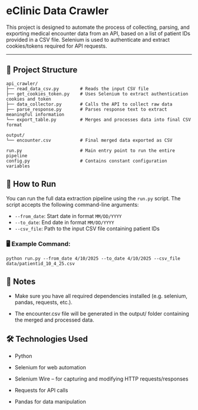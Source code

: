 #   eClinic Data Crawler

This project is designed to automate the process of collecting, parsing, and exporting medical encounter data from an API, based on a list of patient IDs provided in a CSV file. Selenium is used to authenticate and extract cookies/tokens required for API requests.

---

##  📁 Project Structure

```
api_crawler/
├── read_data_csv.py        # Reads the input CSV file
├── get_cookies_token.py    # Uses Selenium to extract authentication cookies and token
├── data_collector.py       # Calls the API to collect raw data
├── parse_response.py       # Parses response text to extract meaningful information
└── export_table.py         # Merges and processes data into final CSV format

output/
└── encounter.csv           # Final merged data exported as CSV

run.py                      # Main entry point to run the entire pipeline
config.py                   # Contains constant configuration variables
```

##  🚀 How to Run

You can run the full data extraction pipeline using the `run.py` script. The script accepts the following command-line arguments:

- `--from_date`: Start date in format `MM/DD/YYYY`
- `--to_date`: End date in format `MM/DD/YYYY`
- `--csv_file`: Path to the input CSV file containing patient IDs

### 🖥️ Example Command:

```
python run.py --from_date 4/10/2025 --to_date 4/10/2025 --csv_file data/patientid_10_4_25.csv

```

##  📌 Notes
- Make sure you have all required dependencies installed (e.g. selenium, pandas, requests, etc.).

- The encounter.csv file will be generated in the output/ folder containing the merged and processed data.

##  🛠️ Technologies Used
- Python

- Selenium for web automation

- Selenium Wire – for capturing and modifying HTTP requests/responses

- Requests for API calls

- Pandas for data manipulation

